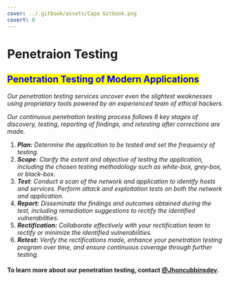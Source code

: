 ```yaml
---
cover: ../.gitbook/assets/Capa Gitbook.png
coverY: 0
---
```


# Penetraion Testing

## <mark style="color:blue;">Penetration Testing of Modern Applications</mark>

_Our penetration testing services uncover even the slightest weaknesses using proprietary tools powered by an experienced team of ethical hackers._

_Our continuous penetration testing process follows 6 key stages of discovery, testing, reporting of findings, and retesting after corrections are made._

1. _**Plan:** Determine the application to be tested and set the frequency of testing._
2. _**Scope**: Clarify the extent and objective of testing the application, including the chosen testing methodology such as white-box, grey-box, or black-box._
3. _**Test**: Conduct a scan of the network and application to identify hosts and services. Perform attack and exploitation tests on both the network and application._
4. _**Report:** Disseminate the findings and outcomes obtained during the test, including remediation suggestions to rectify the identified vulnerabilities._
5. _**Rectification:** Collaborate effectively with your rectification team to rectify or minimize the identified vulnerabilities._
6. _**Retest:** Verify the rectifications made, enhance your penetration testing program over time, and ensure continuous coverage through further testing._

#### To learn more about our penetration testing, contact [**@Jhoncubbinsdev**](https://t.me/Jhoncubbinsdev)**.**
